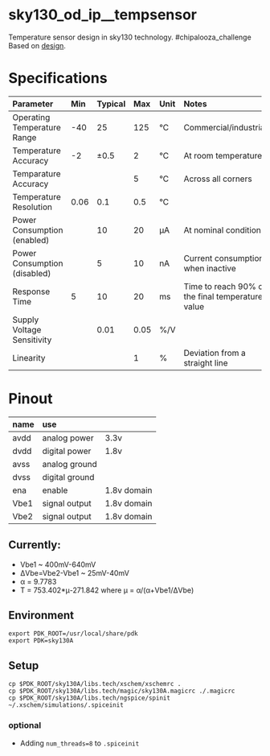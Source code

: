 # sky130_od_ip__tempsensor
Temperature sensor design in sky130 technology.  #chipalooza_challenge 
Based on [design](https://picture.iczhiku.com/resource/ieee/wHKkdSugHJQARbmb.pdf).

# Specifications

| Parameter                    | Min  | Typical | Max  | Unit | Notes                                            |
|:-----------------------------|:-----|:--------|:-----|:-----|:-------------------------------------------------|
| Operating Temperature Range  | -40  | 25      | 125  | °C   | Commercial/industrial                            |
| Temperature Accuracy         | -2   | ±0.5    | 2    | °C   | At room temperature                              |
| Temparature Accuracy         |      |         | 5    | °C   | Across all corners                               |
| Temperature Resolution       | 0.06 | 0.1     | 0.5  | °C   |                                                  |
| Power Consumption (enabled)  |      | 10      | 20   | µA   | At nominal conditions                            |
| Power Consumption (disabled) |      | 5       | 10   | nA   | Current consumption when inactive                |
| Response Time                | 5    | 10      | 20   | ms   | Time to reach 90% of the final temperature value |
| Supply Voltage Sensitivity   |      | 0.01    | 0.05 | %/V  |                                                  |
| Linearity                    |      |         | 1    | %    | Deviation from a straight line                   |

# Pinout

| name | use            |             |
|:-----|:---------------|:------------|
| avdd | analog power   | 3.3v        |
| dvdd | digital power  | 1.8v        |
| avss | analog ground  |             |
| dvss | digital ground |             |
| ena  | enable         | 1.8v domain |
| Vbe1 | signal output  | 1.8v domain |
| Vbe2 | signal output  | 1.8v domain |

## Currently:
- Vbe1 ~ 400mV-640mV
- ΔVbe=Vbe2-Vbe1 ~ 25mV-40mV
- α = 9.7783
- T = 753.402*μ-271.842 where μ = α/(α+Vbe1/ΔVbe)
## Environment
```shell
export PDK_ROOT=/usr/local/share/pdk
export PDK=sky130A
```
## Setup 
```shell
cp $PDK_ROOT/sky130A/libs.tech/xschem/xschemrc .
cp $PDK_ROOT/sky130A/libs.tech/magic/sky130A.magicrc ./.magicrc
cp $PDK_ROOT/sky130A/libs.tech/ngspice/spinit  ~/.xschem/simulations/.spiceinit
```

### optional 
- Adding ```num_threads=8``` to ```.spiceinit```
